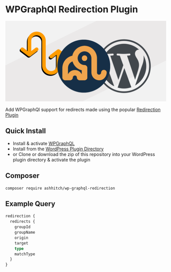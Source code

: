 # WPGraphQl Redirection Plugin

![WPGraphQl Redirection Plugin](./banner.png)

Add WPGraphQl support for redirects made using the popular [Redirection Plugin](https://en-gb.wordpress.org/plugins/redirection/)

## Quick Install

-   Install & activate [WPGraphQL](https://www.wpgraphql.com/)
-   Install from the [WordPress Plugin Directory](https://wordpress.org/plugins/add-wpgraphql-redirection/)
-   or Clone or download the zip of this repository into your WordPress plugin directory & activate the plugin

## Composer

```
composer require ashhitch/wp-graphql-redirection
```

## Example Query

```graphql
redirection {
  redirects {
    groupId
    groupName
    origin
    target
    type
    matchType
  }
}
```
